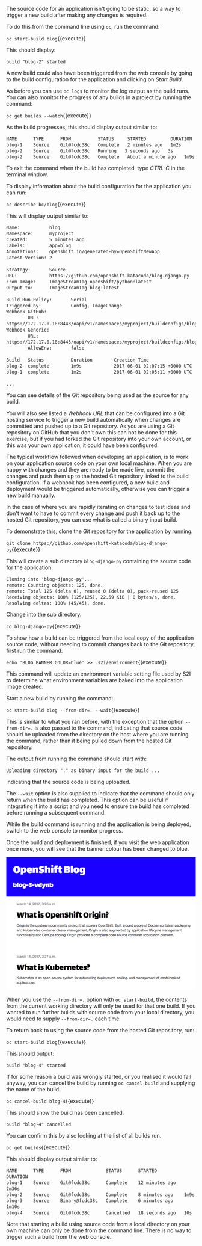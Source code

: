 The source code for an application isn't going to be static, so a way to trigger a new build after making any changes is required.

To do this from the command line using ``oc``, run the command:

``oc start-build blog``{{execute}}

This should display:

```
build "blog-2" started
```

A new build could also have been triggered from the web console by going to the build configuration for the application and clicking on _Start Build_.

As before you can use ``oc logs`` to monitor the log output as the build runs. You can also monitor the progress of any builds in a project by running the command:

``oc get builds --watch``{{execute}}

As the build progresses, this should display output similar to:

```
NAME      TYPE      FROM          STATUS     STARTED         DURATION
blog-1    Source    Git@fcdc38c   Complete   2 minutes ago   1m2s
blog-2    Source    Git@fcdc38c   Running   3 seconds ago   3s
blog-2    Source    Git@fcdc38c   Complete   About a minute ago   1m9s
```

To exit the command when the build has completed, type _CTRL-C_ in the terminal window.

To display information about the build configuration for the application you can run:

``oc describe bc/blog``{{execute}}

This will display output similar to:

```
Name:           blog
Namespace:      myproject
Created:        5 minutes ago
Labels:         app=blog
Annotations:    openshift.io/generated-by=OpenShiftNewApp
Latest Version: 2

Strategy:       Source
URL:            https://github.com/openshift-katacoda/blog-django-py
From Image:     ImageStreamTag openshift/python:latest
Output to:      ImageStreamTag blog:latest

Build Run Policy:       Serial
Triggered by:           Config, ImageChange
Webhook GitHub:
        URL:    https://172.17.0.18:8443/oapi/v1/namespaces/myproject/buildconfigs/blog/webhooks/wrmDd4vYVA9J0NWB0Eaw/github
Webhook Generic:
        URL:            https://172.17.0.18:8443/oapi/v1/namespaces/myproject/buildconfigs/blog/webhooks/TjJ9AP7__NbNVaqC7vIk/generic
        AllowEnv:       false

Build   Status          Duration        Creation Time
blog-2  complete        1m9s            2017-06-01 02:07:15 +0000 UTC
blog-1  complete        1m2s            2017-06-01 02:05:11 +0000 UTC

...
```

You can see details of the Git repository being used as the source for any build.

You will also see listed a _Webhook URL_ that can be configured into a Git hosting service to trigger a new build automatically when changes are committed and pushed up to a Git repository. As you are using a Git repository on GitHub that you don't own this can not be done for this exercise, but if you had forked the Git repository into your own account, or this was your own application, it could have been configured.

The typical workflow followed when developing an application, is to work on your application source code on your own local machine. When you are happy with changes and they are ready to be made live, commit the changes and push them up to the hosted Git repository linked to the build configuration. If a webhook has been configured, a new build and deployment would be triggered automatically, otherwise you can trigger a new build manually.

In the case of where you are rapidly iterating on changes to test ideas and don't want to have to commit every change and push it back up to the hosted Git repository, you can use what is called a binary input build.

To demonstrate this, clone the Git repository for the application by running:

``git clone https://github.com/openshift-katacoda/blog-django-py``{{execute}}

This will create a sub directory ``blog-django-py`` containing the source code for the application:

```
Cloning into 'blog-django-py'...
remote: Counting objects: 125, done.
remote: Total 125 (delta 0), reused 0 (delta 0), pack-reused 125
Receiving objects: 100% (125/125), 22.59 KiB | 0 bytes/s, done.
Resolving deltas: 100% (45/45), done.
```

Change into the sub directory.

``cd blog-django-py``{{execute}}

To show how a build can be triggered from the local copy of the application source code, without needing to commit changes back to the Git repository, first run the command:

``echo 'BLOG_BANNER_COLOR=blue' >> .s2i/environment``{{execute}}

This command will update an environment variable setting file used by S2I to determine what environment variables are baked into the application image created.

Start a new build by running the command:

``oc start-build blog --from-dir=. --wait``{{execute}}

This is similar to what you ran before, with the exception that the option ``--from-dir=.`` is also passed to the command, indicating that source code should be uploaded from the directory on the host where you are running the command, rather than it being pulled down from the hosted Git repository.

The output from running the command should start with:

```
Uploading directory "." as binary input for the build ...
```

indicating that the source code is being uploaded.

The ``--wait`` option is also supplied to indicate that the command should only return when the build has completed. This option can be useful if integrating it into a script and you need to ensure the build has completed before running a subsequent command.

While the build command is running and the application is being deployed, switch to the web console to monitor progress.

Once the build and deployment is finished, if you visit the web application once more, you will see that the banner colour has been changed to blue.

![Blog Web Site](../../assets/introduction/deploying-python/07-blog-web-site-blue.png)

When you use the ``--from-dir=.`` option with ``oc start-build``, the contents from the current working directory will only be used for that one build. If you wanted to run further builds with source code from your local directory, you would need to supply ``--from-dir=.`` each time.

To return back to using the source code from the hosted Git repository, run:


``oc start-build blog``{{execute}}

This should output:

```
build "blog-4" started
```

If for some reason a build was wrongly started, or you realised it would fail anyway, you can cancel the build by running ``oc cancel-build`` and supplying the name of the build.

``oc cancel-build blog-4``{{execute}}

This should show the build has been cancelled.

```
build "blog-4" cancelled
```

You can confirm this by also looking at the list of all builds run.

``oc get builds``{{execute}}

This should display output similar to:

```
NAME      TYPE      FROM             STATUS      STARTED          DURATION
blog-1    Source    Git@fcdc38c      Complete    12 minutes ago   2m36s
blog-2    Source    Git@fcdc38c      Complete    8 minutes ago    1m9s
blog-3    Source    Binary@fcdc38c   Complete    6 minutes ago    1m10s
blog-4    Source    Git@fcdc38c      Cancelled   18 seconds ago   10s
```

Note that starting a build using source code from a local directory on your own machine can only be done from the command line. There is no way to trigger such a build from the web console.
